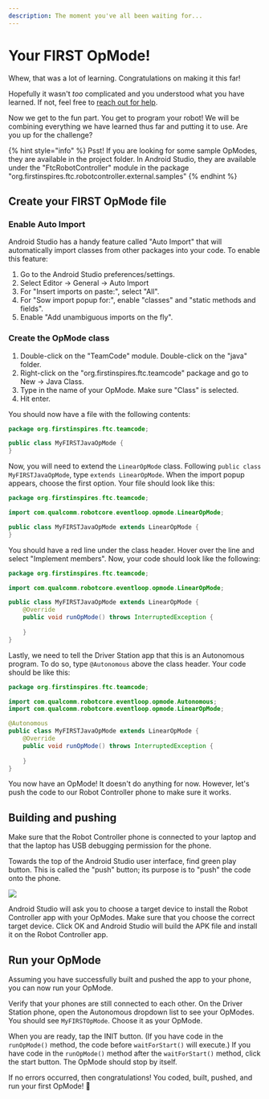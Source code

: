 ```yaml
---
description: The moment you've all been waiting for...
---
```


# Your FIRST OpMode!

Whew, that was a lot of learning. Congratulations on making it this far!

Hopefully it wasn't _too_ complicated and you understood what you have learned. If not, feel free to [reach out for help](../get-help-with-the-course.md).

Now we get to the fun part. You get to program your robot! We will be combining everything we have learned thus far and putting it to use. Are you up for the challenge?

{% hint style="info" %}
Psst! If you are looking for some sample OpModes, they are available in the project folder. In Android Studio, they are available under the "FtcRobotController" module in the package "org.firstinspires.ftc.robotcontroller.external.samples"
{% endhint %}

## Create your FIRST OpMode file

### Enable Auto Import

Android Studio has a handy feature called "Auto Import" that will automatically import classes from other packages into your code. To enable this feature:

1. Go to the Android Studio preferences/settings.
2. Select Editor → General → Auto Import
3. For "Insert imports on paste:", select "All".
4. For "Sow import popup for:", enable "classes" and "static methods and fields".
5. Enable "Add unambiguous imports on the fly".

### Create the OpMode class

1. Double-click on the "TeamCode" module. Double-click on the "java" folder.
2. Right-click on the "org.firstinspires.ftc.teamcode" package and go to New → Java Class.
3. Type in the name of your OpMode. Make sure "Class" is selected.
4. Hit enter.

You should now have a file with the following contents:

```java
package org.firstinspires.ftc.teamcode;

public class MyFIRSTJavaOpMode {
}
```

Now, you will need to extend the `LinearOpMode` class. Following `public class MyFIRSTJavaOpMode`, type `extends LinearOpMode`. When the import popup appears, choose the first option. Your file should look like this:

```java
package org.firstinspires.ftc.teamcode;

import com.qualcomm.robotcore.eventloop.opmode.LinearOpMode;

public class MyFIRSTJavaOpMode extends LinearOpMode {
}
```

You should have a red line under the class header. Hover over the line and select "Implement members". Now, your code should look like the following:

```java
package org.firstinspires.ftc.teamcode;

import com.qualcomm.robotcore.eventloop.opmode.LinearOpMode;

public class MyFIRSTJavaOpMode extends LinearOpMode {
    @Override
    public void runOpMode() throws InterruptedException {
    
    }
}
```

Lastly, we need to tell the Driver Station app that this is an Autonomous program. To do so, type `@Autonomous` above the class header. Your code should be like this:

```java
package org.firstinspires.ftc.teamcode;

import com.qualcomm.robotcore.eventloop.opmode.Autonomous;
import com.qualcomm.robotcore.eventloop.opmode.LinearOpMode;

@Autonomous
public class MyFIRSTJavaOpMode extends LinearOpMode {
    @Override
    public void runOpMode() throws InterruptedException {
    
    }
}
```

You now have an OpMode! It doesn't do anything for now. However, let's push the code to our Robot Controller phone to make sure it works.

## Building and pushing

Make sure that the Robot Controller phone is connected to your laptop and that the laptop has USB debugging permission for the phone.

Towards the top of the Android Studio user interface, find green play button. This is called the "push" button; its purpose is to "push" the code onto the phone.

![](https://github.com/FIRST-Tech-Challenge/SkyStone/wiki/images/Creating-and-Running-an-Op-Mode-%28Android-Studio%29/RunTeamCode.jpg)

Android Studio will ask you to choose a target device to install the Robot Controller app with your OpModes. Make sure that you choose the correct target device. Click OK and Android Studio will build the APK file and install it on the Robot Controller app.

## Run your OpMode

Assuming you have successfully built and pushed the app to your phone, you can now run your OpMode.

Verify that your phones are still connected to each other. On the Driver Station phone, open the Autonomous dropdown list to see your OpModes. You should see `MyFIRSTOpMode`. Choose it as your OpMode.

When you are ready, tap the INIT button. \(If you have code in the `runOpMode()` method, the code before `waitForStart()` will execute.\) If you have code in the `runOpMode()` method after the `waitForStart()` method, click the start button. The OpMode should stop by itself.

If no errors occurred, then congratulations! You coded, built, pushed, and run your first OpMode! 👏

